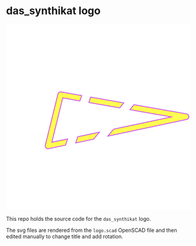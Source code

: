 # das_synthikat logo

![das_synthikat logo](./logo_colors.svg)

This repo holds the source code for the `das_synthikat` logo.

The svg files are rendered from the `logo.scad` OpenSCAD file and then edited manually to change title and add rotation.
